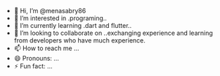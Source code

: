- 👋 Hi, I’m @menasabry86
- 👀 I’m interested in .programing..
- 🌱 I’m currently learning .dart and flutter..
- 💞️ I’m looking to collaborate on ..exchanging experience and learning from  developers who have much experience.
- 📫 How to reach me ...
- 😄 Pronouns: ...
- ⚡ Fun fact: ...

<!---
menasabry86/menasabry86 is a ✨ special ✨ repository because its `README.md` (this file) appears on your GitHub profile.
You can click the Preview link to take a look at your changes.
--->
